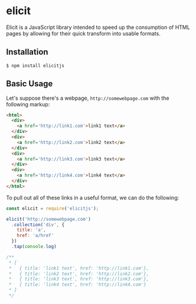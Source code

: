 # elicit

Elicit is a JavaScript library intended to speed up the consumption
of HTML pages by allowing for their quick transform into usable formats.

## Installation

```shell
$ npm install elicitjs
```
## Basic Usage

Let's suppose there's a webpage, `http://somewebpage.com` with the following
markup:

```html
<html>
  <div>
    <a href='http://link1.com'>link1 text</a>
  </div>
  <div>
    <a href='http://link2.com'>link2 text</a>
  </div>
  <div>
    <a href='http://link3.com'>link3 text</a>
  </div>
  <div>
    <a href='http://link4.com'>link4 text</a>
  </div>
</html>
```

To pull out all of these links in a useful format, we can do the following:

```js
const elicit = require('elicitjs');

elicit('http://somewebpage.com')
  .collection('div', {
    title: 'a',
    href: 'a/href'
  })
  .tap(console.log)

/**
 * [
 *   { title: 'link1 text', href: 'http://link1.com'},
 *   { title: 'link2 text', href: 'http://link2.com'},
 *   { title: 'link3 text', href: 'http://link3.com'},
 *   { title: 'link4 text', href: 'http://link4.com'}
 * ]
 */
```